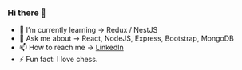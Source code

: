 ### Hi there 👋

- 🌱 I’m currently learning -> Redux / NestJS
- 💬 Ask me about -> React, NodeJS, Express, Bootstrap, MongoDB
- 📫 How to reach me -> [LinkedIn](https://www.linkedin.com/in/thenvir/)
- ⚡ Fun fact: I love chess.
